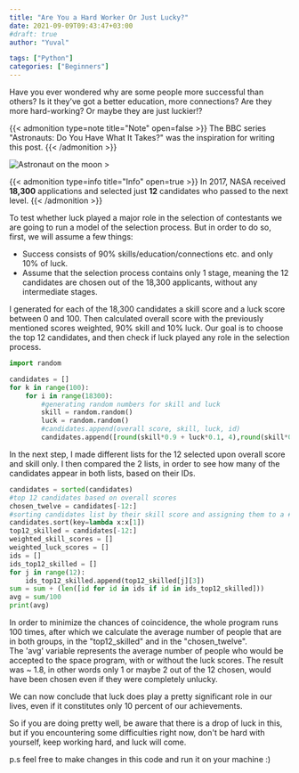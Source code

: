 ```yaml
---
title: "Are You a Hard Worker Or Just Lucky?"
date: 2021-09-09T09:43:47+03:00
#draft: true
author: "Yuval"

tags: ["Python"]
categories: ["Beginners"]
---
```

Have you ever wondered why are some people more successful than others?
Is it they’ve got a better education, more connections? Are they more hard-working? Or maybe they are just luckier!?
<!--more-->

{{< admonition type=note title="Note" open=false >}}
The BBC series "Astronauts: Do You Have What It Takes?" was the inspiration for writing this post.
{{< /admonition >}}

![Astronaut on the moon >](https://images.unsplash.com/photo-1541873676-a18131494184?ixlib=rb-1.2.1&ixid=MnwxMjA3fDB8MHxwaG90by1wYWdlfHx8fGVufDB8fHx8&auto=format&fit=crop&w=418&q=80)

{{< admonition type=info title="Info" open=true >}}
In 2017, NASA received **18,300** applications and selected just **12** candidates who passed to the next level.
{{< /admonition >}}

To test whether luck played a major role in the selection of contestants we are going to run a model of the selection process. But in order to do so, first, we will assume a few things:
* Success consists of 90% skills/education/connections etc. and only 10% of luck.
* Assume that the selection process contains only 1 stage, meaning the 12 candidates are chosen out of the 18,300 applicants, without any intermediate stages.

I generated for each of the 18,300 candidates a skill score and a luck score between 0 and 100. Then calculated overall score with the previously mentioned scores weighted, 90% skill and 10% luck. Our goal is to choose the top 12 candidates, and then check if luck played any role in the selection process.

```Python
import random

candidates = []
for k in range(100):
    for i in range(18300):
        #generating random numbers for skill and luck
        skill = random.random()
        luck = random.random()
        #candidates.append(overall score, skill, luck, id)
        candidates.append([round(skill*0.9 + luck*0.1, 4),round(skill*0.9, 4) , round(luck*0.1, 4), str(i)])
```

In the next step, I made different lists for the 12 selected upon overall score and skill only.
I then compared the 2 lists, in order to see how many of the candidates appear in both lists, based on their IDs.

```Python
candidates = sorted(candidates)
#top 12 candidates based on overall scores
chosen_twelve = candidates[-12:]
#sorting candidates list by their skill score and assigning them to a #new list
candidates.sort(key=lambda x:x[1])
top12_skilled = candidates[-12:]
weighted_skill_scores = []
weighted_luck_scores = []
ids = []
ids_top12_skilled = []
for j in range(12):
    ids_top12_skilled.append(top12_skilled[j][3])
sum = sum + (len([id for id in ids if id in ids_top12_skilled]))
avg = sum/100
print(avg)
```

In order to minimize the chances of coincidence, the whole program runs 100 times, after which we calculate the average number of people that are in both groups, in the "top12_skilled" and in the "chosen_twelve".  
The 'avg' variable represents the average number of people who would be accepted to the space program, with or without the luck scores.
The result was ~ 1.8, in other words only 1 or maybe 2 out of the 12 chosen, would have been chosen even if they were completely unlucky.

We can now conclude that luck does play a pretty significant role in our lives, even if it constitutes only 10 percent of our achievements.

So if you are doing pretty well, be aware that there is a drop of luck in this,
but if you encountering some difficulties right now, don't be hard with yourself, keep working hard, and luck will come.


p.s feel free to make changes in this code and run it on your machine :)
